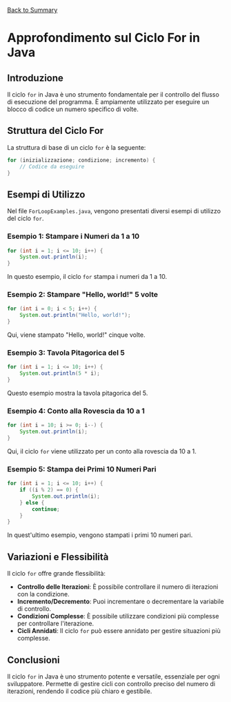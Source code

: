 
[Back to Summary](../Summary.md)

# Approfondimento sul Ciclo For in Java

## Introduzione
Il ciclo `for` in Java è uno strumento fondamentale per il controllo del flusso di esecuzione del programma. È ampiamente utilizzato per eseguire un blocco di codice un numero specifico di volte.

## Struttura del Ciclo For
La struttura di base di un ciclo `for` è la seguente:
```java
for (inizializzazione; condizione; incremento) {
    // Codice da eseguire
}
```

## Esempi di Utilizzo
Nel file `ForLoopExamples.java`, vengono presentati diversi esempi di utilizzo del ciclo `for`.

### Esempio 1: Stampare i Numeri da 1 a 10
```java
for (int i = 1; i <= 10; i++) {
    System.out.println(i);
}
```
In questo esempio, il ciclo `for` stampa i numeri da 1 a 10.

### Esempio 2: Stampare "Hello, world!" 5 volte
```java
for (int i = 0; i < 5; i++) {
    System.out.println("Hello, world!");
}
```
Qui, viene stampato "Hello, world!" cinque volte.

### Esempio 3: Tavola Pitagorica del 5
```java
for (int i = 1; i <= 10; i++) {
    System.out.println(5 * i);
}
```
Questo esempio mostra la tavola pitagorica del 5.

### Esempio 4: Conto alla Rovescia da 10 a 1
```java
for (int i = 10; i >= 0; i--) {
    System.out.println(i);
}
```
Qui, il ciclo `for` viene utilizzato per un conto alla rovescia da 10 a 1.

### Esempio 5: Stampa dei Primi 10 Numeri Pari
```java
for (int i = 1; i <= 10; i++) {
    if ((i % 2) == 0) {
        System.out.println(i);
    } else {
        continue;
    }
}
```
In quest'ultimo esempio, vengono stampati i primi 10 numeri pari.

## Variazioni e Flessibilità
Il ciclo `for` offre grande flessibilità:
- **Controllo delle Iterazioni**: È possibile controllare il numero di iterazioni con la condizione.
- **Incremento/Decremento**: Puoi incrementare o decrementare la variabile di controllo.
- **Condizioni Complesse**: È possibile utilizzare condizioni più complesse per controllare l'iterazione.
- **Cicli Annidati**: Il ciclo `for` può essere annidato per gestire situazioni più complesse.

## Conclusioni
Il ciclo `for` in Java è uno strumento potente e versatile, essenziale per ogni sviluppatore. Permette di gestire cicli con controllo preciso del numero di iterazioni, rendendo il codice più chiaro e gestibile.

